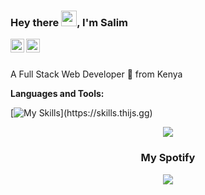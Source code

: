 ### Hey there <img src="https://media.giphy.com/media/hvRJCLFzcasrR4ia7z/giphy.gif" width="25px">, I'm Salim
<a href="https://www.linkedin.com/in/salim-mwatsefu-694685235/">
  <img align="left" alt="Salim's LinkedIN" width="22px" src="https://raw.githubusercontent.com/peterthehan/peterthehan/master/assets/linkedin.svg" />
</a>
<a href="https://twitter.com/SalimMwatsefu">
  <img align="left" alt="Salim | Twitter" width="22px" src="https://raw.githubusercontent.com/peterthehan/peterthehan/master/assets/twitter.svg" />
</a>
<br />
<br />

A Full Stack Web Developer 🚀 from Kenya

**Languages and Tools:**


[![My Skills](https://skills.thijs.gg/icons?i=react,ruby,rails,tailwind,postgres,js,html,css,)](https://skills.thijs.gg)

<div align=center >
<img src="https://readme-typing-svg.herokuapp.com?font=Pacifico&size=25&color=FFFFFF&center=true&lines=Hey+👋%2C+I'm+Salim+Mwatsefu.;Full+Stack+Web+Developer;."
/>
  
### My Spotify
<p>
  <a href="https://spotify-github-profile.vercel.app/api/view?uid=tkodyqapd40c3d0tfoadra67i&redirect=true">
    <img src="https://spotify-github-profile.vercel.app/api/view?uid=tkodyqapd40c3d0tfoadra67i&cover_image=true&theme=novatorem&bar_color=53b14f&bar_color_cover=false"/>
  </a>
  </p>
  </div>
